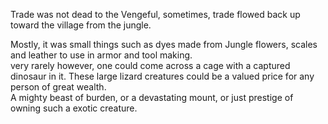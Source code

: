 Trade was not dead to the Vengeful, sometimes, trade flowed back up toward the village from the jungle.

Mostly, it was small things such as dyes made from Jungle flowers, scales and leather to use in armor and tool making.  
very rarely however, one could come across a cage with a captured dinosaur in it. These large lizard creatures could be a valued price for any person of great wealth.  
A mighty beast of burden, or a devastating mount, or just prestige of owning such a exotic creature.